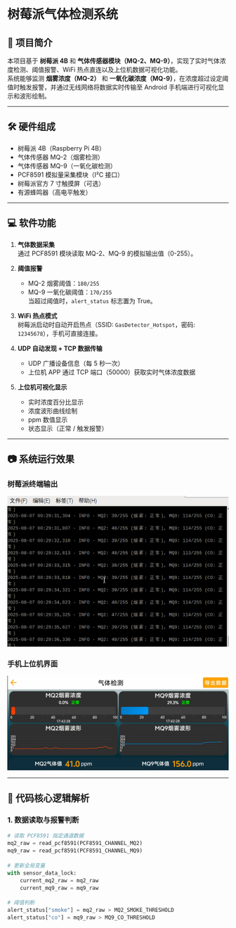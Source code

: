 # 树莓派气体检测系统

## 📖 项目简介
本项目基于 **树莓派 4B** 和 **气体传感器模块（MQ-2、MQ-9）**，实现了实时气体浓度检测、阈值报警、WiFi 热点直连以及上位机数据可视化功能。  
系统能够监测 **烟雾浓度（MQ-2）** 和 **一氧化碳浓度（MQ-9）**，在浓度超过设定阈值时触发报警，并通过无线网络将数据实时传输至 Android 手机端进行可视化显示和波形绘制。

---

## 🛠️ 硬件组成
- 树莓派 4B（Raspberry Pi 4B）
- 气体传感器 MQ-2（烟雾检测）
- 气体传感器 MQ-9（一氧化碳检测）
- PCF8591 模拟量采集模块（I²C 接口）
- 树莓派官方 7 寸触摸屏（可选）
- 有源蜂鸣器（高电平触发）

---

## 💻 软件功能
1. **气体数据采集**  
   通过 PCF8591 模块读取 MQ-2、MQ-9 的模拟输出值（0-255）。
   
2. **阈值报警**  
   - MQ-2 烟雾阈值：`180/255`  
   - MQ-9 一氧化碳阈值：`170/255`  
   当超过阈值时，`alert_status` 标志置为 True。

3. **WiFi 热点模式**  
   树莓派启动时自动开启热点（SSID: `GasDetector_Hotspot`，密码: `12345678`），手机可直接连接。

4. **UDP 自动发现 + TCP 数据传输**  
   - UDP 广播设备信息（每 5 秒一次）
   - 上位机 APP 通过 TCP 端口（50000）获取实时气体浓度数据

5. **上位机可视化显示**  
   - 实时浓度百分比显示  
   - 浓度波形曲线绘制  
   - ppm 数值显示  
   - 状态显示（正常 / 触发报警）

---

## 📷 系统运行效果

### 树莓派终端输出
![树莓派终端界面](images/pi_terminal.png)

### 手机上位机界面
![上位机界面](images/app_ui.png)

---

## 📂 代码核心逻辑解析

### 1. 数据读取与报警判断
```python
# 读取 PCF8591 指定通道数据
mq2_raw = read_pcf8591(PCF8591_CHANNEL_MQ2)
mq9_raw = read_pcf8591(PCF8591_CHANNEL_MQ9)

# 更新全局变量
with sensor_data_lock:
    current_mq2_raw = mq2_raw
    current_mq9_raw = mq9_raw

# 阈值判断
alert_status["smoke"] = mq2_raw > MQ2_SMOKE_THRESHOLD
alert_status["co"] = mq9_raw > MQ9_CO_THRESHOLD
